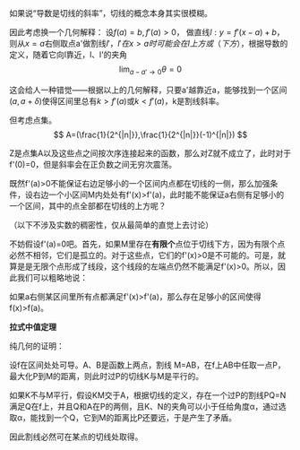 如果说“导数是切线的斜率”，切线的概念本身其实很模糊。


因此考虑换一个几何解释：
设$f(a)=b,f'(a)>0$，
做直线$l:y=f'(x-a)+b$，则从$x=a$右侧取点a'做割线$l'$，$l'在x>a时可能会在l上方或（下方）$，根据导数的定义，随着它向l靠近，l、l'的夹角
$$\lim_{a-a'\rightarrow 0}\theta=0$$

这会给人一种错觉——根据以上的几何解释，只要a'越靠近a，能够找到一个区间$(a,a+\delta)$使得区间里总有$k>f'(a)$或$k<f'(a)$，k是割线斜率。

但考虑点集。
$$
A=(\frac{1}{2^{|n|}},\frac{1}{2^{|n|}}(-1)^{|n|})
$$

Z是点集A以及这些点之间按次序连接起来的函数，那么对Z就不成立了，此时对于f'(0)=0，但是斜率会在正负数之间无穷次震荡。


既然f'(a)>0不能保证右边足够小的一个区间内点都在切线的一侧，那么加强条件，设右边一个小区间M内处处有f'(x)>f'(a)，此时能不能保证a右侧有足够小的一个区间，其中的点全部都在切线的上方呢？

（以下不涉及实数的稠密性，仅从最简单的直觉上去讨论）

不妨假设f'(a)=0吧。首先，如果M里存在**有限个**点位于切线下方，因为有限个点必然不相邻，它们是孤立的。对于这些点，它们的f'(x)>0是不可能的。可是，就算是是无限个点形成了线段，这个线段的左端点仍然不能满足f'(x)>0。所以，因此我们可以粗略地说：

如果a右侧某区间里所有点都满足f'(x)>f'(a)，那么存在足够小的区间使得f(x)>f(a)。


**拉式中值定理**

纯几何的证明：

设f在区间处处可导。A、B是函数上两点，割线
M=AB，在f上AB中任取一点P，最大化P到M的距离，则此时过P的切线K与M是平行的。


如果K不与M平行，假设KM交于A，根据切线的定义，存在一个过P的割线PQ=N满足Q在f上，并且Q和A在P的两侧，且K、N的夹角可以小于任给角度α，通过选取α，能找到一个Q，它到M的距离比P还要远，于是产生了矛盾。

因此割线必然可在某点的切线处取得。